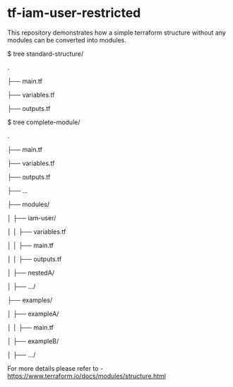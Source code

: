 # tf-iam-user-restricted


This repository demonstrates how a simple terraform structure without any modules can be converted into modules.



$ tree standard-structure/

.

├── main.tf

├── variables.tf

├── outputs.tf


$ tree complete-module/

.

├── main.tf

├── variables.tf

├── outputs.tf

├── ...

├── modules/

│   ├── iam-user/

│   │   ├── variables.tf

│   │   ├── main.tf

│   │   ├── outputs.tf

│   ├── nestedA/

│   ├── .../

├── examples/

│   ├── exampleA/

│   │   ├── main.tf

│   ├── exampleB/

│   ├── .../







For more details please refer to - https://www.terraform.io/docs/modules/structure.html


